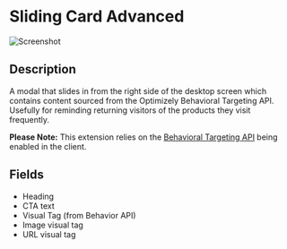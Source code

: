 # Sliding Card Advanced

![Screenshot](https://github.com/optimizely/extension-library/blob/master/Slidebar%20Sliding%20Card/screenshot.png)

## Description

A modal that slides in from the right side of the desktop screen which contains content sourced from the Optimizely Behavioral Targeting API. Usefully for reminding returning visitors of the products they visit frequently.

__Please Note:__ This extension relies on the [Behavioral Targeting API](https://developers.optimizely.com/x/solutions/javascript/reference/index.html#function_behavior) being enabled in the client. 

## Fields

* Heading
* CTA text
* Visual Tag (from Behavior API)
* Image visual tag
* URL visual tag



